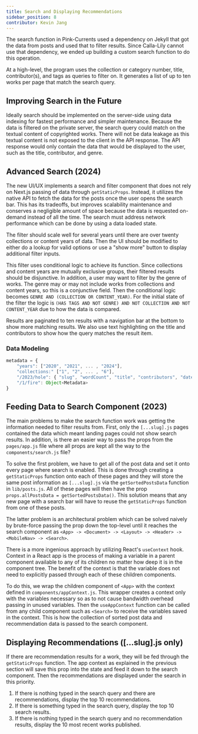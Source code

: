 ```yaml
---
title: Search and Displaying Recommendations
sidebar_position: 8
contributor: Kevin Jang
---
```


The search function in Pink-Currents used a dependency on Jekyll that got the data from posts and used that to filter results. Since Calla-Lily cannot use that dependency, we ended up building a custom search function to do this operation.

At a high-level, the program uses the collection or category number, title, contributor(s), and tags as queries to filter on. It generates a list of up to ten works per page that match the search query.

## Improving Search in the Future

Ideally search should be implemented on the server-side using data indexing for fastest performance and simpler maintenance. Because the data is filtered on the private server, the search query could match on the textual content of copyrighted works. There will not be data leakage as this textual content is not exposed to the client in the API response. The API response would only contain the data that would be displayed to the user, such as the title, contributor, and genre.

## Advanced Search (2024)

The new UI/UX implements a search and filter component that does not rely on Next.js passing of data through `getStaticProps`. Instead, it utilizes the native API to fetch the data for the posts once the user opens the search bar. This has its tradeoffs, but improves scalability maintenance and conserves a negligible amount of space because the data is requested on-demand instead of all the time. The search must address network performance which can be done by using a data loaded state.

The filter should scale well for several years until there are over twenty collections or content years of data. Then the UI should be modified to either do a lookup for valid options or use a "show more" button to display additional filter inputs. 

This filter uses conditional logic to achieve its function. Since collections and content years are mutually exclusive groups, their filtered results should be disjunctive. In addition, a user may want to filter by the genre of works. The genre may or may not include works from collections and content years, so this is a conjunctive field. Then the conditional logic becomes `GENRE AND (COLLECTION OR CONTENT_YEAR)`. For the initial state of the filter the logic is `(HAS TAGS AND NOT GENRE) AND NOT COLLECTION AND NOT CONTENT_YEAR` due to how the data is compared.

Results are paginated to ten results with a navigation bar at the bottom to show more matching results. We also use text highlighting on the title and contributors to show how the query matches the result item.

### Data Modeling

```js
metadata = {
    "years": ["2020", "2021", ... , "2024"],
    "collections:" ["1", "2", ... , "6"],
    "/2023/hole": { "slug", "wordCount", "title", "contributors", "date", "tags", "thumbnail" , "excerpt" },
    "/1/fire": Object<Metadata>
}
```

## Feeding Data to Search Component (2023)

The main problems to make the search function work was getting the information needed to filter results from. First, only the `[...slug].js` pages contained the data which meant landing pages could not show search results. In addition, is there an easier way to pass the props from the `pages/app.js` file where all props are kept all the way to the `components/search.js` file?

To solve the first problem, we have to get all of the post data and set it onto every page where search is enabled. This is done through creating a `getStaticProps` function onto each of these pages and they will store the same post information as `[...slug].js` via the `getSortedPostsData` function in `lib/posts.js`. All of these pages will then have the prop `props.allPostsData = getSortedPostsData()`. This solution means that any new page with a search bar will have to reuse the `getStaticProps` function from one of these posts.

The latter problem is an architectural problem which can be solved naively by brute-force passing the prop down the top-level until it reaches the search component as `<App> -> <Document> -> <Layout> -> <Header> -> <MobileNav> -> <Search>`. 

There is a more ingenious approach by utilizing React's `useContext` hook. Context in a React app is the process of making a variable in a parent component available to any of its children no matter how deep it is in the component tree. The benefit of the context is that the variable does not need to explicitly passed through each of these children components. 

To do this, we wrap the children component of `<App>` with the context defined in `components/appContext.js`. This wrapper creates a context only with the variables necessary so as to not cause bandwidth overhead passing in unused variables. Then the `useAppContext` function can be called from any child component such as `<Search>` to receive the variables saved in the context. This is how the collection of sorted post data and recommendation data is passed to the search component.

## Displaying Recommendations ([...slug].js only)

If there are recommendation results for a work, they will be fed through the `getStaticProps` function. The app context as explained in the previous section will save this prop into the state and feed it down to the search component. Then the recommendations are displayed under the search in this priority.

1. If there is nothing typed in the search query and there are recommendations, display the top 10 recommendations.
2. If there is something typed in the search query, display the top 10 search results.
3. If there is nothing typed in the search query and no recommendation results, display the 10 most recent works published.